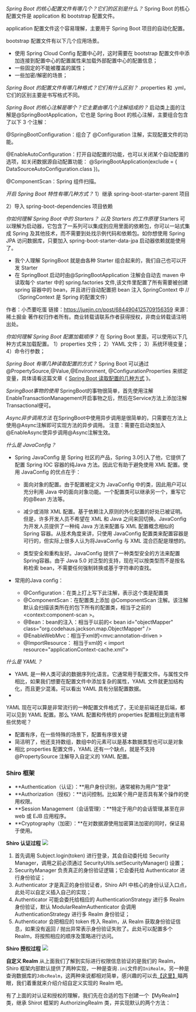 *Spring Boot 的核心配置文件有哪几个？它们的区别是什么？*
Spring Boot 的核心配置文件是 application 和 bootstrap 配置文件。

application 配置文件这个容易理解，主要用于 Spring Boot 项目的自动化配置。

bootstrap 配置文件有以下几个应用场景。

- 使用 Spring Cloud Config 配置中心时，这时需要在 bootstrap 配置文件中添加连接到配置中心的配置属性来加载外部配置中心的配置信息；
- 一些固定的不能被覆盖的属性；
- 一些加密/解密的场景；

*Spring Boot 的配置文件有哪几种格式？它们有什么区别？*
.properties 和 .yml，它们的区别主要是书写格式不同。

*Spring Boot 的核心注解是哪个？它主要由哪几个注解组成的？*
启动类上面的注解是@SpringBootApplication，它也是 Spring Boot 的核心注解，主要组合包含了以下 3 个注解：

@SpringBootConfiguration：组合了 @Configuration 注解，实现配置文件的功能。

@EnableAutoConfiguration：打开自动配置的功能，也可以关闭某个自动配置的选项，如关闭数据源自动配置功能： @SpringBootApplication(exclude = { DataSourceAutoConfiguration.class })。

@ComponentScan：Spring 组件扫描。

*开启 Spring Boot 特性有哪几种方式？*
1）继承 spring-boot-starter-parent 项目

2）导入 spring-boot-dependencies 项目依赖

*你如何理解 Spring Boot 中的 Starters？ 以及 Starters 的工作原理*
Starters 可以理解为启动器，它包含了一系列可以集成到应用里面的依赖包，你可以一站式集成 Spring 及其他技术，而不需要到处找示例代码和依赖包。如你想使用 Spring JPA 访问数据库，只要加入 spring-boot-starter-data-jpa 启动器依赖就能使用了。

- 我个人理解 SpringBoot 就是由各种 Starter 组合起来的，我们自己也可以开发 Starter
- 在 SpringBoot 启动时由@SpringBootApplication 注解会自动去 maven 中读取每个 starter 中的 spring.factories 文件,该文件里配置了所有需要被创建 spring 容器中的 bean，并且进行自动配置把 bean 注入 SpringContext 中 //（SpringContext 是 Spring 的配置文件）

作者：小杰要吃蛋
链接：https://juejin.cn/post/6844904125709156359
来源：稀土掘金
著作权归作者所有。商业转载请联系作者获得授权，非商业转载请注明出处。

*你如何理解 Spring Boot 配置加载顺序？*
在 Spring Boot 里面，可以使用以下几种方式来加载配置。
1）properties 文件；
2）YAML 文件；
3）系统环境变量；
4）命令行参数；

*Spring Boot 有哪几种读取配置的方式？*
Spring Boot 可以通过 @PropertySource,@Value,@Environment, @ConfigurationProperties 来绑定变量，具体请看这篇文章《 [Spring Boot 读取配置的几种方式](https://link.segmentfault.com/?enc=LEutNWfAiaf4uc5ZnUhwww%3D%3D.UCJG7gRG9G8RuyNEOdHLUGwxh%2B58XpCYA0l%2FXpCqZu4CQwLADSRtN1TwhpU6kVazFAdfcF0hV%2BinZl4jC0A9pw%3D%3D) 》。

*SpringBoot事物的使用*
SpringBoot的事物很简单，首先使用注解EnableTransactionManagement开启事物之后，然后在Service方法上添加注解Transactional便可。

*Async异步调用方法*
在SpringBoot中使用异步调用是很简单的，只需要在方法上使用@Async注解即可实现方法的异步调用。
注意：需要在启动类加入@EnableAsync使异步调用@Async注解生效。

*什么是 JavaConfig？*
-   Spring JavaConfig 是 Spring 社区的产品，Spring 3.0引入了他，它提供了配置 Spring IOC 容器的纯Java 方法。因此它有助于避免使用 XML 配置。使用 JavaConfig 的优点在于：
    
    -   面向对象的配置。由于配置被定义为 JavaConfig 中的类，因此用户可以充分利用 Java 中的面向对象功能。一个配置类可以继承另一个，重写它的@Bean 方法等。
        
    -   减少或消除 XML 配置。基于依赖注入原则的外化配置的好处已被证明。但是，许多开发人员不希望在 XML 和 Java 之间来回切换。JavaConfig 为开发人员提供了一种纯 Java 方法来配置与 XML 配置概念相似的 Spring 容器。从技术角度来讲，只使用 JavaConfig 配置类来配置容器是可行的，但实际上很多人认为将JavaConfig 与 XML 混合匹配是理想的。
        
    -   类型安全和重构友好。JavaConfig 提供了一种类型安全的方法来配置 Spring容器。由于 Java 5.0 对泛型的支持，现在可以按类型而不是按名称检索 bean，不需要任何强制转换或基于字符串的查找。
        
-   常用的Java config：
    
    -   @Configuration：在类上打上写下此注解，表示这个类是配置类
    -   @ComponentScan：在配置类上添加 @ComponentScan 注解。该注解默认会扫描该类所在的包下所有的配置类，相当于之前的 <context:component-scan >。
    -   @Bean：bean的注入：相当于以前的< bean id="objectMapper" class="org.codehaus.jackson.map.ObjectMapper" />
    -   @EnableWebMvc：相当于xml的<mvc:annotation-driven >
    -   @ImportResource： 相当于xml的 < import resource="applicationContext-cache.xml">

*什么是 YAML？*
- YAML 是一种人类可读的数据序列化语言。它通常用于配置文件。与属性文件相比，如果我们想要在配置文件中添加复杂的属性，YAML 文件就更加结构化，而且更少混淆。可以看出 YAML 具有分层配置数据。
- 
YAML 现在可以算是非常流行的一种配置文件格式了，无论是前端还是后端，都可以见到 YAML 配置。那么 YAML 配置和传统的 properties 配置相比到底有哪些优势呢？

-   配置有序，在一些特殊的场景下，配置有序很关键
-   简洁明了，他还支持数组，数组中的元素可以是基本数据类型也可以是对象
-   相比 properties 配置文件，YAML 还有一个缺点，就是不支持 @PropertySource 注解导入自定义的 YAML 配置。
    
### Shiro 框架
-   **Authentication（认证）：**用户身份识别，通常被称为用户“登录”
-   **Authorization（授权）：**访问控制。比如某个用户是否具有某个操作的使用权限。
-   **Session Management（会话管理）：**特定于用户的会话管理,甚至在非web 或 EJB 应用程序。
-   **Cryptography（加密）：**在对数据源使用加密算法加密的同时，保证易于使用。

**Shiro 认证过程**
![](https://pic4.zhimg.com/80/v2-2531156d2e6fb3ec0702f1d1ed795f43_1440w.jpg)

1.  首先调用 Subject.login(token) 进行登录，其会自动委托给 Security Manager，调用之前必须通过 SecurityUtils.setSecurityManager() 设置；
2.  SecurityManager 负责真正的身份验证逻辑；它会委托给 Authenticator 进行身份验证；
3.  Authenticator 才是真正的身份验证者，Shiro API 中核心的身份认证入口点，此处可以自定义插入自己的实现；
4.  Authenticator 可能会委托给相应的 AuthenticationStrategy 进行多 Realm 身份验证，默认 ModularRealmAuthenticator 会调用 AuthenticationStrategy 进行多 Realm 身份验证；
5.  Authenticator 会把相应的 token 传入 Realm，从 Realm 获取身份验证信息，如果没有返回 / 抛出异常表示身份验证失败了。此处可以配置多个 Realm，将按照相应的顺序及策略进行访问。

**Shiro 授权过程**
![](https://pic1.zhimg.com/80/v2-66b6458df10fd05db4aea732b0199080_1440w.jpg)

**自定义 Realm**
从上面我们了解到实际进行权限信息验证的是我们的 Realm，Shiro 框架内部默认提供了两种实现，一种是查询`.ini`文件的`IniRealm`，另一种是查询数据库的`JdbcRealm`，这两种来说都相对简单，感兴趣的可以去[【这里】](https://link.zhihu.com/?target=http%3A//how2j.cn/k/shiro/shiro-tutorial/1720.html%23nowhere)瞄两眼，我们着重就来介绍介绍自定义实现的 Realm 吧。

有了上面的对认证和授权的理解，我们先在合适的包下创建一个【MyRealm】类，继承 Shirot 框架的 AuthorizingRealm 类，并实现默认的两个方法：
